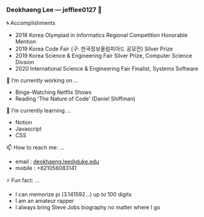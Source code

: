 ### Deokhaeng Lee — jefflee0127 👋

:cyclone: Accomplishments 

- 2018 Korea Olympiad in Informatics Regional Competition Honorable Mention 
- 2019 Korea Code Fair (구: 한국정보올림피아드 공모전) Silver Prize 
- 2019 Korea Science & Engineering Fair Silver Prize, Computer Science Divsion 
- 2020 International Science & Engineering Fair Finalist, Systems Software 

🔭 I’m currently working on ...

- Binge-Watching Netflix Shows 
- Reading 'The Nature of Code' (Daniel Shiffman) 

🌱 I’m currently learning ...

- Notion
- Javascript 
- CSS 


📫 How to reach me: ...

- email : deokhaeng.lee@duke.edu
- mobile : +821056083141


⚡ Fun fact: ...

- I can memorize pi (3.141592...) up to 100 digits 
- I am an amateur rapper 
- I always bring Steve Jobs biography no matter where I go 
